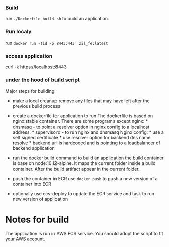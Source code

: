 ### Build
run `./Dockerfile_build.sh` to build an application. 

### Run localy
run `docker run -tid -p 8443:443  zil_fe:latest` 

### access application
curl -k https://localhost:8443

### under the hood of build script

Major steps for building:
- make a local creanup
	remove any files that may have left after the previous build process

- create a dockerfile for application to run
	The dockerfile is based on nginx:stable container. There are some programs except nginx: 
		* dnsmasq - to point a resolver option in nginx config to a localhost address.
		* supervisord - to run nginx and dnsmasq 
	Nginx config:
		* use a self signed certificate
		* use resolver option for backend dns name resolve
		* backend url is hardcoded and is pointing to a loadbalancer of backend application

- run the docker build command to build an application
	the build container is base on node:10.12-alpine. It maps the current folder inside a build container. After the build artifact appear in the current folder.

- push the container in ECR
	use `docker push` to push a new version of a container into ECR

- optionally use ecs-deploy to update the ECR service and task to run new version of application

# Notes for build
The application is run in AWS ECS service. You should adopt the script to fit your AWS account.



